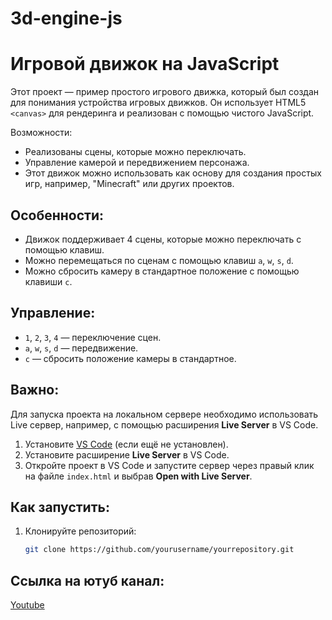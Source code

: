 # 3d-engine-js
# Игровой движок на JavaScript

Этот проект — пример простого игрового движка, который был создан для понимания устройства игровых движков. Он использует HTML5 `<canvas>` для рендеринга и реализован с помощью чистого JavaScript. 

Возможности:
- Реализованы сцены, которые можно переключать.
- Управление камерой и передвижением персонажа.
- Этот движок можно использовать как основу для создания простых игр, например, "Minecraft" или других проектов.

## Особенности:
- Движок поддерживает 4 сцены, которые можно переключать с помощью клавиш.
- Можно перемещаться по сценам с помощью клавиш `a`, `w`, `s`, `d`.
- Можно сбросить камеру в стандартное положение с помощью клавиши `c`.

## Управление:
- `1`, `2`, `3`, `4` — переключение сцен.
- `a`, `w`, `s`, `d` — передвижение.
- `c` — сбросить положение камеры в стандартное.

## Важно:
Для запуска проекта на локальном сервере необходимо использовать Live сервер, например, с помощью расширения **Live Server** в VS Code.

1. Установите [VS Code](https://code.visualstudio.com/) (если ещё не установлен).
2. Установите расширение **Live Server** в VS Code.
3. Откройте проект в VS Code и запустите сервер через правый клик на файле `index.html` и выбрав **Open with Live Server**.

## Как запустить:

1. Клонируйте репозиторий:
   ```bash
   git clone https://github.com/yourusername/yourrepository.git

## Ссылка на ютуб канал:
[Youtube](https://www.youtube.com/@codetech.academy)
